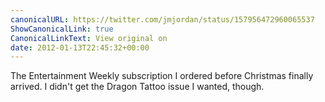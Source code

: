 ```yaml
---
canonicalURL: https://twitter.com/jmjordan/status/157956472960065537
ShowCanonicalLink: true
CanonicalLinkText: View original on
date: 2012-01-13T22:45:32+00:00
---
```

The Entertainment Weekly subscription I ordered before Christmas finally arrived. I didn't get the Dragon Tattoo issue I wanted, though.